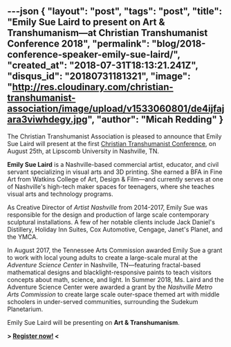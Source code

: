 ---json
{
	"layout": "post",
	"tags": "post",
    "title": "Emily Sue Laird to present on Art & Transhumanism—at Christian Transhumanist Conference 2018",
    "permalink": "blog/2018-conference-speaker-emily-sue-laird/",
    "created_at": "2018-07-31T18:13:21.241Z",
    "disqus_id": "20180731181321",
    "image":  "http://res.cloudinary.com/christian-transhumanist-association/image/upload/v1533060801/de4ijfajara3viwhdegy.jpg",
    "author": "Micah Redding"
}
---
The Christian Transhumanist Association is pleased to announce that Emily Sue Laird will present at the first [Christian Transhumanist Conference](https://www.christiantranshumanism.org/conference-tickets), on August 25th, at Lipscomb University in Nashville, TN.

**Emily Sue Laird** is a Nashville-based commercial artist, educator, and civil servant specializing in visual arts and 3D printing. She earned a BFA in Fine Art from Watkins College of Art, Design & Film—and currently serves at one of Nashville's high-tech maker spaces for teenagers, where she teaches visual arts and technology programs.

As Creative Director of *Artist Nashville* from 2014-2017, Emily Sue was responsible for the design and production of large scale contemporary sculptural installations. A few of her notable clients include Jack Daniel's Distillery, Holiday Inn Suites, Cox Automotive, Cengage, Janet's Planet, and the YMCA.

In August 2017, the Tennessee Arts Commission awarded Emily Sue a grant to work with local young adults to create a large-scale mural at the *Adventure Science Center* in Nashville, TN—featuring fractal-based mathematical designs and blacklight-responsive paints to teach visitors concepts about math, science, and light. In Summer 2018, Ms. Laird and the Adventure Science Center were awarded a grant by the *Nashville Metro Arts Commission* to create large scale outer-space themed art with middle schoolers in under-served communities, surrounding the Sudekum Planetarium.

Emily Sue Laird will be presenting on **Art & Transhumanism**.

**> [Register now!](https://www.christiantranshumanism.org/conference-tickets) <**
